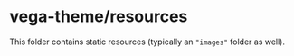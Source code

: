 # vega-theme/resources

This folder contains static resources (typically an `"images"` folder as well).
